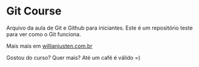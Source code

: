 # Git Course

Arquivo da aula de Git e Github para iniciantes.
Este é um repositório teste para ver como o Git funciona.

Mais mais em [willianjusten.com.br](http://willianjusten.com.br)

Gostou do curso? Quer mais? Até um café é válido =) 
